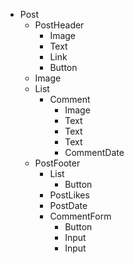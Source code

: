 - Post
  - PostHeader
    - Image
    - Text
    - Link
    - Button
  - Image
  - List
    - Comment
      - Image
      - Text
      - Text
      - Text
      - CommentDate
  - PostFooter
    - List
      - Button
    - PostLikes
    - PostDate
    - CommentForm
      - Button
      - Input
      - Input
